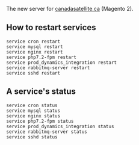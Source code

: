 The new server for [canadasatellite.ca](https://www.canadasatellite.ca) (Magento 2).

## How to restart services
```
service cron restart
service mysql restart
service nginx restart
service php7.2-fpm restart
service prod_dynamics_integration restart
service rabbitmq-server restart
service sshd restart
```

## A service's status
```
service cron status
service mysql status
service nginx status
service php7.2-fpm status
service prod_dynamics_integration status
service rabbitmq-server status
service sshd status
```